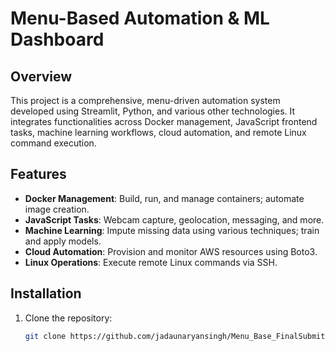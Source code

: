 # Menu-Based Automation & ML Dashboard

## Overview

This project is a comprehensive, menu-driven automation system developed using Streamlit, Python, and various other technologies. It integrates functionalities across Docker management, JavaScript frontend tasks, machine learning workflows, cloud automation, and remote Linux command execution.

## Features

- **Docker Management**: Build, run, and manage containers; automate image creation.
- **JavaScript Tasks**: Webcam capture, geolocation, messaging, and more.
- **Machine Learning**: Impute missing data using various techniques; train and apply models.
- **Cloud Automation**: Provision and monitor AWS resources using Boto3.
- **Linux Operations**: Execute remote Linux commands via SSH.

## Installation

1. Clone the repository:
   ```bash
   git clone https://github.com/jadaunaryansingh/Menu_Base_FinalSubmit.git
